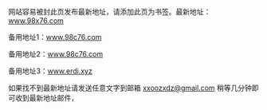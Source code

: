 网站容易被封此页发布最新地址，请添加此页为书签。最新地址：www.98x76.com

备用地址1：www.98c76.com

备用地址2：www.98c76.com

备用地址3：www.erdi.xyz

如果找不到最新地址请发送任意文字到邮箱  xxoozxdz@gmail.com  稍等几分钟即可收到最新地址邮件，
